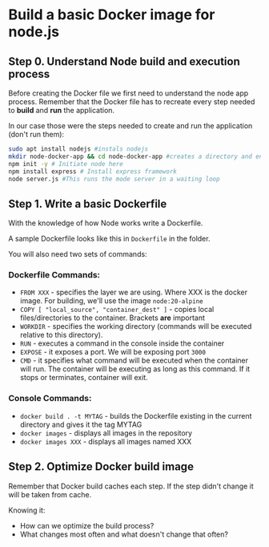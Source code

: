 # Build a basic Docker image for node.js

## Step 0. Understand Node build and execution process

Before creating the Docker file we first need to understand the node app process.
Remember that the Docker file has to recreate every step needed to **build** and **run** the application.

In our case those were the steps needed to create and run the application (don't run them):

```bash
sudo apt install nodejs #instals nodejs
mkdir node-docker-app && cd node-docker-app #creates a directory and enters it
npm init -y # Initiate node here
npm install express # Install express framework
node server.js #This runs the mode server in a waiting loop
```
## Step 1. Write a basic Dockerfile

With the knowledge of how Node works write a Dockerfile.

A sample Dockerfile looks like this in `Dockerfile` in the folder.

You will also need two sets of commands:

### Dockerfile Commands:
- `FROM XXX` - specifies the layer we are using. Where XXX is the docker image. For building, we'll use the image `node:20-alpine`
- `COPY [ "local_source", "container_dest" ]` - copies local files/directories to the container. Brackets **are** important
- `WORKDIR` - specifies the working directory (commands will be executed relative to this directory).
- `RUN` - executes a command in the console inside the container
- `EXPOSE` - it exposes a port. We will be exposing port `3000`
- `CMD` - it specifies what command will be executed when the container will run. The container will be executing as long as this command. If it stops or terminates, container will exit.
  

### Console Commands:
- `docker build . -t MYTAG` - builds the Dockerfile existing in the current directory and gives it the tag MYTAG
- `docker images` - displays all images in the repository
- `docker images XXX` - displays all images named XXX

## Step 2. Optimize Docker build image

Remember that Docker build caches each step. If the step didn't change it will be taken from cache. 

Knowing it:
- How can we optimize the build process?
- What changes most often and what doesn't change that often?